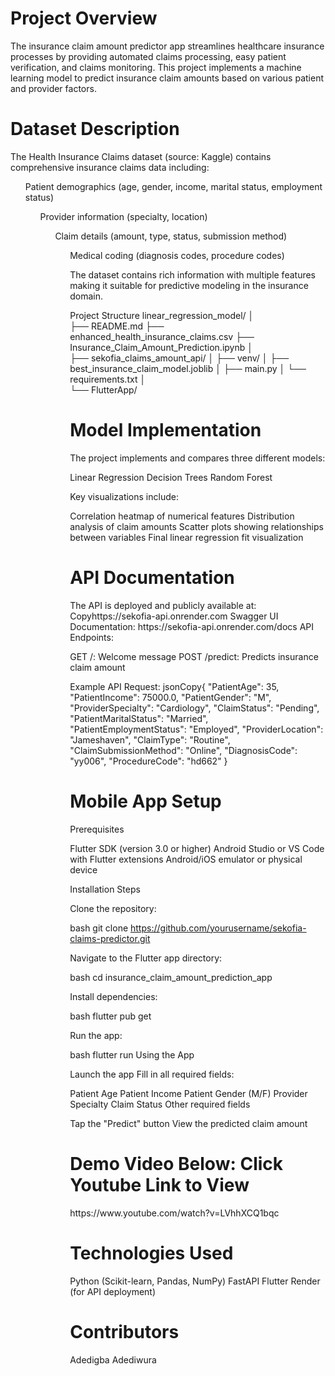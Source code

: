 <h1>Project Overview</h1>
The insurance claim amount predictor app streamlines healthcare insurance processes by providing automated claims processing, easy patient verification, and claims monitoring. This project implements a machine learning model to predict insurance claim amounts based on various patient and provider factors.

<h1>Dataset Description</h1>
The Health Insurance Claims dataset (source: Kaggle) contains comprehensive insurance claims data including:
<ul>Patient demographics (age, gender, income, marital status, employment status)
<ul>Provider information (specialty, location)
<ul>Claim details (amount, type, status, submission method)
<ul>Medical coding (diagnosis codes, procedure codes)

The dataset contains rich information with multiple features making it suitable for predictive modeling in the insurance domain.

Project Structure
linear_regression_model/
│  
├── README.md
├── enhanced_health_insurance_claims.csv
├── Insurance_Claim_Amount_Prediction.ipynb
│   
├── sekofia_claims_amount_api/
│   ├── venv/
│   ├── best_insurance_claim_model.joblib
│   ├── main.py
│   └── requirements.txt
│   
└── FlutterApp/

<h1>Model Implementation</h1>
The project implements and compares three different models:

Linear Regression
Decision Trees
Random Forest

Key visualizations include:

Correlation heatmap of numerical features
Distribution analysis of claim amounts
Scatter plots showing relationships between variables
Final linear regression fit visualization

<h1>API Documentation</h1>
The API is deployed and publicly available at:
Copyhttps://sekofia-api.onrender.com
Swagger UI Documentation: https://sekofia-api.onrender.com/docs
API Endpoints:

GET /: Welcome message
POST /predict: Predicts insurance claim amount

Example API Request:
jsonCopy{
    "PatientAge": 35,
    "PatientIncome": 75000.0,
    "PatientGender": "M",
    "ProviderSpecialty": "Cardiology",
    "ClaimStatus": "Pending",
    "PatientMaritalStatus": "Married",
    "PatientEmploymentStatus": "Employed",
    "ProviderLocation": "Jameshaven",
    "ClaimType": "Routine",
    "ClaimSubmissionMethod": "Online",
    "DiagnosisCode": "yy006",
    "ProcedureCode": "hd662"
}


<h1>Mobile App Setup</h1>
Prerequisites

Flutter SDK (version 3.0 or higher)
Android Studio or VS Code with Flutter extensions
Android/iOS emulator or physical device

Installation Steps

Clone the repository:

bash git clone https://github.com/yourusername/sekofia-claims-predictor.git

Navigate to the Flutter app directory:

bash cd insurance_claim_amount_prediction_app

Install dependencies:

bash flutter pub get

Run the app:

bash flutter run
Using the App

Launch the app
Fill in all required fields:

Patient Age
Patient Income
Patient Gender (M/F)
Provider Specialty
Claim Status
Other required fields


Tap the "Predict" button
View the predicted claim amount

<h1>Demo Video Below: Click Youtube Link to View</h1>
https://www.youtube.com/watch?v=LVhhXCQ1bqc

<h1>Technologies Used</h1>
Python (Scikit-learn, Pandas, NumPy)
FastAPI
Flutter
Render (for API deployment)

<h1>Contributors</h1>
Adedigba Adediwura
